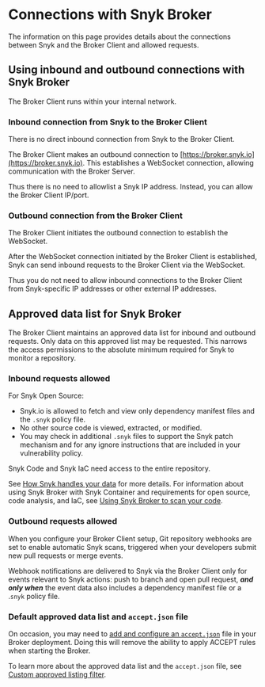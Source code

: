 # Connections with Snyk Broker

The information on this page provides details about the connections between Snyk and the Broker Client and allowed requests.

## Using inbound and outbound connections with Snyk Broker

The Broker Client runs within your internal network.

### Inbound connection from Snyk to the Broker Client

There is no direct inbound connection from Snyk to the Broker Client.

The Broker Client makes an outbound connection to [https://broker.snyk.io](https://broker.snyk.io). This establishes a WebSocket connection, allowing communication with the Broker Server.

Thus there is no need to allowlist a Snyk IP address. Instead, you can allow the Broker Client IP/port.

### Outbound connection from the Broker Client

The Broker Client initiates the outbound connection to establish the WebSocket.

After the WebSocket connection initiated by the Broker Client is established, Snyk can send inbound requests to the Broker Client via the WebSocket.

Thus you do not need to allow inbound connections to the Broker Client from Snyk-specific IP addresses or other external IP addresses.

## **Approved data list for Snyk Broker**

The Broker Client maintains an approved data list for inbound and outbound requests. Only data on this approved list may be requested. This narrows the access permissions to the absolute minimum required for Snyk to monitor a repository.

### Inbound requests allowed

For Snyk Open Source:

* Snyk.io is allowed to fetch and view only dependency manifest files and the `.snyk` policy file.
* No other source code is viewed, extracted, or modified.
* You may check in additional `.snyk` files to support the Snyk patch mechanism and for any ignore instructions that are included in your vulnerability policy.

Snyk Code and Snyk IaC need access to the entire repository.

See [How Snyk handles your data](../../more-info/how-snyk-handles-your-data.md) for more details. For information about using Snyk Broker with Snyk Container and requirements for open source, code analysis, and IaC, see [Using Snyk Broker to scan your code](connections-with-snyk-broker.md#using-snyk-broker-to-scan-your-code).

### Outbound requests allowed

When you configure your Broker Client setup, Git repository webhooks are set to enable automatic Snyk scans, triggered when your developers submit new pull requests or merge events.

Webhook notifications are delivered to Snyk via the Broker Client only for events relevant to Snyk actions: push to branch and open pull request, _**and only when**_ the event data also includes a dependency manifest file or a .`snyk` policy file.

### Default approved data list and `accept.json` file

On occasion, you may need to [add and configure an `accept.json`](snyk-broker-infrastructure-as-code-detection/) file in your Broker deployment. Doing this will remove the ability to apply ACCEPT rules when starting the Broker.

To learn more about the approved data list and the `accept.json` file, see [Custom approved listing filter](https://docs.snyk.io/snyk-admin/snyk-broker/install-and-configure-broker-using-docker/advanced-configuration-for-snyk-broker-docker-installation#custom-approved-listing-filter).
